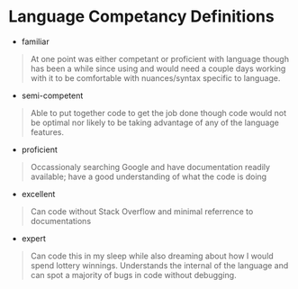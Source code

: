 Language Competancy Definitions 
===============================

*    familiar
>   At one point was either competant or proficient with language though has been a while since using and would need a couple days working with it to be comfortable with nuances/syntax specific to language.

*    semi-competent 
>   Able to put together code to get the job done though code would not be optimal nor likely to be taking advantage of any of the language features.

*    proficient 
>   Occassionaly searching Google and have documentation readily available; have a good understanding of what the code is doing

*    excellent 
>   Can code without Stack Overflow and minimal referrence to documentations

*    expert 
>   Can code this in my sleep while also dreaming about how I would spend lottery winnings. Understands the internal of the language and can spot a majority of bugs in code without debugging.



